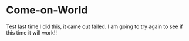 # Come-on-World
Test
last time I did this, it came out failed. I am going to try again to see if this time it will work!!
